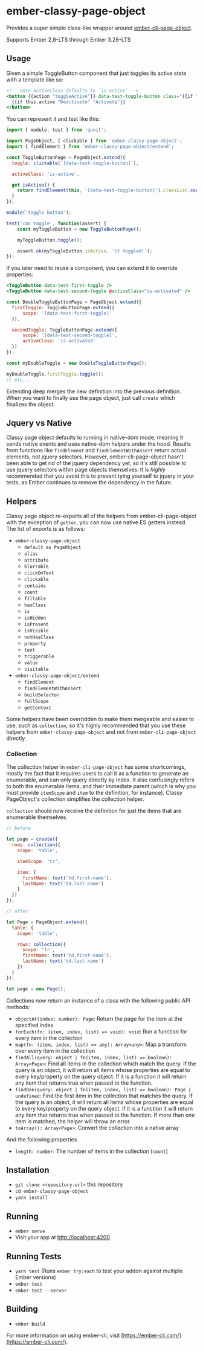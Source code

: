 # ember-classy-page-object

Provides a super simple class-like wrapper around [ember-cli-page-object](https://github.com/san650/ember-cli-page-object).

Supports Ember 2.8-LTS through Ember 3.28-LTS

## Usage

Given a simple ToggleButton component that just toggles its active state with a
template like so:

```hbs
<!-- note activeClass defaults to `is-active` -->
<button {{action "toggleActive"}} data-test-toggle-button class="{{if this.active this.activeClass}}">
  {{if this.active "Deactivate" "Activate"}}
</button>
```

You can represent it and test like this:

```js
import { module, test } from 'qunit';

import PageObject, { clickable } from 'ember-classy-page-object';
import { findElement } from 'ember-classy-page-object/extend';

const ToggleButtonPage = PageObject.extend({
  toggle: clickable('[data-test-toggle-button]'),

  activeClass: 'is-active',

  get isActive() {
    return findElement(this, '[data-test-toggle-button]').classList.contains(this.activeClass);
  }
});

module('toggle button');

test('can toggle', function(assert) {
	const myToggleButton = new ToggleButtonPage();

	myToggleButton.toggle();

	assert.ok(myToggleButton.isActive, 'it toggled!');
});
```

If you later need to reuse a component, you can extend it to override properties:

```hbs
<ToggleButton data-test-first-toggle />
<ToggleButton data-test-second-toggle @activeClass="is-activated" />
```

```js
const DoubleToggleButtonPage = PageObject.extend({
  firstToggle: ToggleButtonPage.extend({
	  scope: '[data-test-first-toggle]'
  }),

  secondToggle: ToggleButtonPage.extend({
	  scope: '[data-test-second-toggle]',
	  activeClass: 'is-activated'
  })
});

const myDoubleToggle = new DoubleToggleButtonPage();

myDoubleToggle.firstToggle.toggle();
// etc...
```

Extending deep merges the new definition into the previous definition. When you want to finally
use the page object, just call `create` which finalizes the object.

## Jquery vs Native

Classy page object defaults to running in native-dom mode, meaning it sends native events and
uses native-dom helpers under the hood. Results from functions like `findElement` and
`findElementWithAssert` return actual elements, not jquery selectors. However, ember-cli-page-object
hasn't been able to get rid of the jquery dependency yet, so it's still possible to use jquery
selectors within page objects themselves. It is _highly_ recommended that you avoid this to prevent
tying yourself to jquery in your tests, as Ember continues to remove the dependency in the future.

## Helpers

Classy page object re-exports all of the helpers from ember-cli-page-object with the exception of
`getter`, you can now use native ES getters instead. The list of exports is as follows:

* `ember-classy-page-object`
  * `default as PageObject`
  * `alias`
  * `attribute`
  * `blurrable`
  * `clickOnText`
  * `clickable`
  * `contains`
  * `count`
  * `fillable`
  * `hasClass`
  * `is`
  * `isHidden`
  * `isPresent`
  * `isVisible`
  * `notHasClass`
  * `property`
  * `text`
  * `triggerable`
  * `value`
  * `visitable`
* `ember-classy-page-object/extend`
  * `findElement`
  * `findElementWithAssert`
  * `buildSelector`
  * `fullScope`
  * `getContext`

Some helpers have been overridden to make them mergeable and easier to use, such as `collection`,
so it's highly recommended that you use these helpers from `ember-classy-page-object` and not
from `ember-cli-page-object` directly.

### Collection

The collection helper in `ember-cli-page-object` has some shortcomings, mostly the fact that it
requires users to call it as a function to generate an enumerable, and can only query directly by
index. It also confusingly refers to both the enumerable items, and their immediate parent (which is
why you must provide `itemScope` and `item` to the definition, for instance). Classy PageObject's
collection simplifies the collection helper.

`collection` should now receive the definition for just the items that are enumerable themselves.

```js
// before

let page = create({
  rows: collection({
    scope: 'table',

    itemScope: 'tr',

    item: {
      firstName: text('td.first-name'),
      lastName: text('td.last-name')
    }
  })
});

// after

let Page = PageObject.extend({
  table: {
    scope: 'table',

    rows: collection({
      scope: 'tr',
      firstName: text('td.first-name'),
      lastName: text('td.last-name')
    })
  }
});

let page = new Page();
```

Collections now return an instance of a class with the following public API methods:

* `objectAt(index: number): Page`: Return the page for the item at the specified index
* `forEach(fn: (item, index, list) => void): void`: Run a function for every item in the collection
* `map(fn: (item, index, list) => any): Array<any>`: Map a transform over every item in the collection
* `findAll(query: object | fn(item, index, list) => boolean): Array<Page>`: Find all items in the collection
  which match the query. If the query is an object, it will return all items whose properties
  are equal to every key/property on the query object. If it is a function it will return any
  item that returns true when passed to the function.
* `findOne(query: object | fn(item, index, list) => boolean): Page | undefined`: Find the first item in the
  collection that matches the query. If the query is an object, it will return all items whose properties
  are equal to every key/property on the query object. If it is a function it will return any
  item that returns true when passed to the function. If more than one item is matched, the helper will
  throw an error.
* `toArray(): Array<Page>`: Convert the collection into a native array

And the following properties

* `length: number`: The number of items in the collection (`count`)

## Installation

* `git clone <repository-url>` this repository
* `cd ember-classy-page-object`
* `yarn install`

## Running

* `ember serve`
* Visit your app at [http://localhost:4200](http://localhost:4200).

## Running Tests

* `yarn test` (Runs `ember try:each` to test your addon against multiple Ember versions)
* `ember test`
* `ember test --server`

## Building

* `ember build`

For more information on using ember-cli, visit [https://ember-cli.com/](https://ember-cli.com/).
